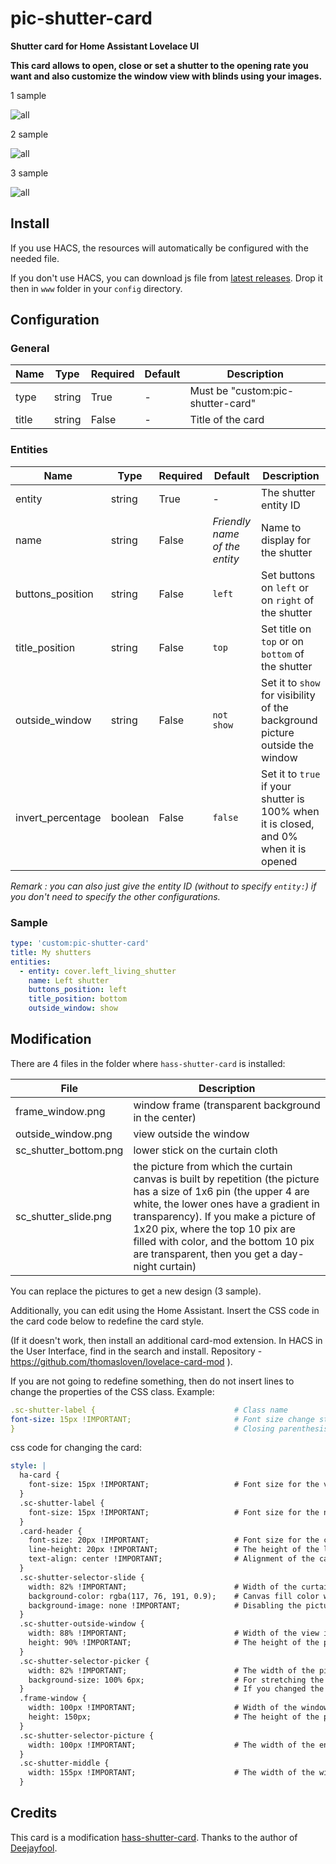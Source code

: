 # pic-shutter-card
**Shutter card for Home Assistant Lovelace UI**

**This card allows to open, close or set a shutter to the opening rate you want and also customize the window view with blinds using your images.**

1 sample

![all](https://github.com/samoswall/pic-shutter-card/blob/main/Image/2pic.png)

2 sample

![all](https://github.com/samoswall/pic-shutter-card/blob/main/Image/1pic.png)

3 sample

![all](https://github.com/samoswall/pic-shutter-card/blob/main/Image/3pic.png)

## Install

If you use HACS, the resources will automatically be configured with the needed file.

If you don't use HACS, you can download js file from [latest releases](https://github.com/samoswall/pic-shutter-card/releases). Drop it then in `www` folder in your `config` directory. 

## Configuration

### General

| Name | Type | Required | Default | Description
| ---- | ---- | -------- | ------- | -----------
| type | string | True | - | Must be "custom:pic-shutter-card"
| title | string | False | - | Title of the card

### Entities

| Name | Type | Required | Default | Description
| ---- | ---- | -------- | ------- | -----------
| entity | string | True | - | The shutter entity ID
| name | string | False | _Friendly name of the entity_ | Name to display for the shutter
| buttons_position | string | False | `left` | Set buttons on `left` or on `right` of the shutter
| title_position | string | False | `top` | Set title on `top` or on `bottom` of the shutter
| outside_window | string | False | `not show` | Set it to `show` for visibility of the background picture outside the window
| invert_percentage | boolean | False | `false` | Set it to `true` if your shutter is 100% when it is closed, and 0% when it is opened

_Remark : you can also just give the entity ID (without to specify `entity:`) if you don't need to specify the other configurations._

### Sample

```yaml
type: 'custom:pic-shutter-card'
title: My shutters
entities:
  - entity: cover.left_living_shutter
    name: Left shutter
    buttons_position: left
    title_position: bottom
    outside_window: show
```

## Modification

There are 4 files in the folder where `hass-shutter-card` is installed:

| File | Description
| ---- | -----------
| frame_window.png | window frame (transparent background in the center)
| outside_window.png | view outside the window
| sc_shutter_bottom.png | lower stick on the curtain cloth
| sc_shutter_slide.png | the picture from which the curtain canvas is built by repetition (the picture has a size of 1x6 pin (the upper 4 are white, the lower ones have a gradient in transparency). If you make a picture of 1x20 pix, where the top 10 pix are filled with color, and the bottom 10 pix are transparent, then you get a day-night curtain)

You can replace the pictures to get a new design (3 sample).

Additionally, you can edit using the Home Assistant.
Insert the CSS code in the card code below to redefine the card style.

(If it doesn't work, then install an additional card-mod extension.
In HACS in the User Interface, find in the search and install.
Repository - https://github.com/thomasloven/lovelace-card-mod ).

If you are not going to redefine something, then do not insert lines to change the properties of the CSS class.
Example:
```yaml
.sc-shutter-label {                               # Class name
font-size: 15px !IMPORTANT;                       # Font size change string
}                                                 # Closing parenthesis 
```

css code for changing the card:

```yaml
style: |
  ha-card {
    font-size: 15px !IMPORTANT;                   # Font size for the value %
  }
  .sc-shutter-label {
    font-size: 15px !IMPORTANT;                   # Font size for the name of the curtain
  }
  .card-header {
    font-size: 20px !IMPORTANT;                   # Font size for the card name
    line-height: 20px !IMPORTANT;                 # The height of the line for the card name
    text-align: center !IMPORTANT;                # Alignment of the card name: left center right
  }
  .sc-shutter-selector-slide {
    width: 82% !IMPORTANT;                        # Width of the curtain cloth
    background-color: rgba(117, 76, 191, 0.9);    # Canvas fill color with transparency
    background-image: none !IMPORTANT;            # Disabling the picture for the canvas, a colored background is displayed
  }
  .sc-shutter-outside-window {
    width: 88% !IMPORTANT;                        # Width of the view image outside the window
    height: 90% !IMPORTANT;                       # The height of the picture of the view outside the window
  }
  .sc-shutter-selector-picker {
    width: 82% !IMPORTANT;                        # The width of the picture of the lower shelf on the curtain canvas
    background-size: 100% 6px;                    # For stretching the bottom stick, not cropping, when changing the width.
  }                                               # If you changed the height of the stick image, then change 6px to your height
  .frame-window {
    width: 100px !IMPORTANT;                      # Width of the window frame picture
    height: 150px;                                # The height of the picture of the window frame. Without it, it scales, not shrinks
  }
  .sc-shutter-selector-picture {
    width: 100px !IMPORTANT;                      # The width of the entire window, from which % of the stick, canvas and view outside the window is considered
  }
  .sc-shutter-middle {
    width: 155px !IMPORTANT;                      # The width of the window with control buttons. Equal to the sum of their width
  }
```

## Credits

This card is a modification [hass-shutter-card](https://github.com/Deejayfool/hass-shutter-card).
Thanks to the author of [Deejayfool](https://github.com/Deejayfool).

